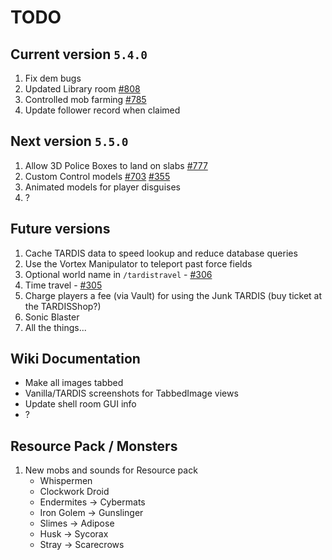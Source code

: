 # TODO

## Current version `5.4.0`

1. Fix dem bugs
2. Updated Library room [#808](https://github.com/eccentricdevotion/TARDIS/issues/808)
3. Controlled mob farming [#785](https://github.com/eccentricdevotion/TARDIS/issues/785)
4. Update follower record when claimed

## Next version `5.5.0`

1. Allow 3D Police Boxes to land on slabs [#777](https://github.com/eccentricdevotion/TARDIS/issues/777)
2. Custom Control models [#703](https://github.com/eccentricdevotion/TARDIS/issues/703)
   [#355](https://github.com/eccentricdevotion/TARDIS/issues/355)
3. Animated models for player disguises
4. ?

## Future versions

1. Cache TARDIS data to speed lookup and reduce database queries
2. Use the Vortex Manipulator to teleport past force fields
3. Optional world name in `/tardistravel` - [#306](https://github.com/eccentricdevotion/TARDIS/issues/306)
4. Time travel - [#305](https://github.com/eccentricdevotion/TARDIS/issues/305)
5. Charge players a fee (via Vault) for using the Junk TARDIS (buy ticket at the TARDISShop?)
6. Sonic Blaster
7. All the things...

## Wiki Documentation

* Make all images tabbed
* Vanilla/TARDIS screenshots for TabbedImage views
* Update shell room GUI info
* ?

## Resource Pack / Monsters

1. New mobs and sounds for Resource pack
    * Whispermen
    * Clockwork Droid
    * Endermites -> Cybermats
    * Iron Golem -> Gunslinger
    * Slimes -> Adipose
    * Husk -> Sycorax
    * Stray -> Scarecrows

